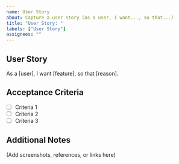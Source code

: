 ```yaml
---
name: User Story
about: Capture a user story (as a user, I want..., so that...)
title: "User Story: "
labels: ["User Story"]
assignees: ""
---
```


## User Story

As a [user], I want [feature], so that [reason].

## Acceptance Criteria

- [ ] Criteria 1
- [ ] Criteria 2
- [ ] Criteria 3

## Additional Notes

(Add screenshots, references, or links here)
